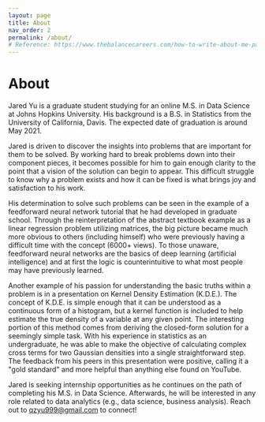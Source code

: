 ```yaml
---
layout: page
title: About
nav_order: 2
permalink: /about/
# Reference: https://www.thebalancecareers.com/how-to-write-about-me-page-examples-4142367
---
```

# About

Jared Yu is a graduate student studying for an online M.S. in Data Science at Johns Hopkins University. His background is a B.S. in Statistics from the University of California, Davis. The expected date of graduation is around May 2021.

Jared is driven to discover the insights into problems that are important for them to be solved. By working hard to break problems down into their component pieces, it becomes possible for him to gain enough clarity to the point that a vision of the solution can begin to appear. This difficult struggle to know why a problem exists and how it can be fixed is what brings joy and satisfaction to his work.

His determination to solve such problems can be seen in the example of a feedforward neural network tutorial that he had developed in graduate school. Through the reinterpretation of the abstract textbook example as a linear regression problem utilizing matrices, the big picture became much more obvious to others (including himself) who were previously having a difficult time with the concept (6000+ views). To those unaware, feedforward neural networks are the basics of deep learning (artificial intelligence) and at first the logic is counterintuitive to what most people may have previously learned.

Another example of his passion for understanding the basic truths within a problem is in a presentation on Kernel Density Estimation (K.D.E.). The concept of K.D.E. is simple enough that it can be understood as a continuous form of a histogram, but a kernel function is included to help estimate the true density of a variable at any given point. The interesting portion of this method comes from deriving the closed-form solution for a seemingly simple task. With his experience in statistics as an undergraduate, he was able to make the objective of calculating complex cross terms for two Gaussian densities into a single straightforward step. The feedback from his peers in this presentation were positive, calling it a "gold standard" and more helpful than anything else found on YouTube.

Jared is seeking internship opportunities as he continues on the path of completing his M.S. in Data Science. Afterwards, he will be interested in any role related to data analytics (e.g., data science, business analysis). Reach out to qzyu999@gmail.com to connect!
